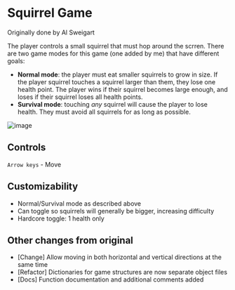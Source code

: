 # Squirrel Game

Originally done by Al Sweigart

The player controls a small squirrel that must hop around the scrren. There are two game modes for this game (one added by me) that have different goals:
- **Normal mode**: the player must eat smaller squirrels to grow in size. If the player squirrel touches a squirrel larger than them, they lose one health point. The player wins if their squirrel becomes large enough, and loses if their squirrel loses all health points.
- **Survival mode**: touching *any* squirrel will cause the player to lose health. They must avoid all squirrels for as long as possible.

![image](https://i.imgur.com/GoasoTR.gif)

## Controls

`Arrow keys` - Move

## Customizability

- Normal/Survival mode as described above
- Can toggle so squirrels will generally be bigger, increasing difficulty
- Hardcore toggle: 1 health only

## Other changes from original

- [Change] Allow moving in both horizontal and vertical directions at the same time
- [Refactor] Dictionaries for game structures are now separate object files
- [Docs] Function documentation and additional comments added
